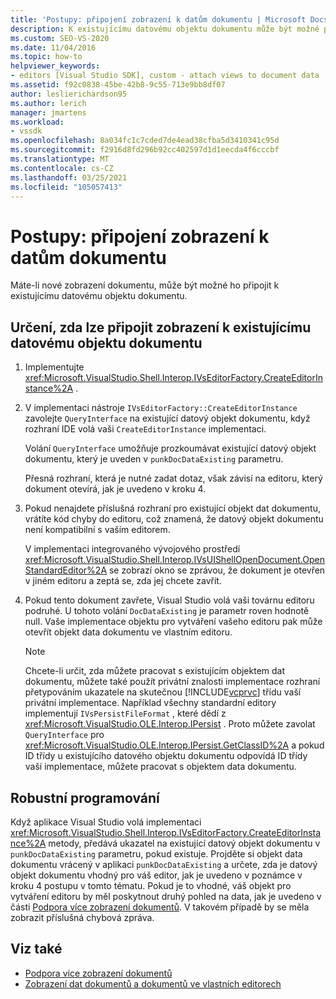 ```yaml
---
title: 'Postupy: připojení zobrazení k datům dokumentu | Microsoft Docs'
description: K existujícímu datovému objektu dokumentu může být možné připojit nové zobrazení dokumentu. Pomocí tohoto postupu můžete zjistit, zda lze zobrazení připojit.
ms.custom: SEO-VS-2020
ms.date: 11/04/2016
ms.topic: how-to
helpviewer_keywords:
- editors [Visual Studio SDK], custom - attach views to document data
ms.assetid: f92c0838-45be-42b8-9c55-713e9bb8df07
author: leslierichardson95
ms.author: lerich
manager: jmartens
ms.workload:
- vssdk
ms.openlocfilehash: 8a034fc1c7cded7de4ead38cfba5d3410341c95d
ms.sourcegitcommit: f2916d8fd296b92cc402597d1d1eecda4f6cccbf
ms.translationtype: MT
ms.contentlocale: cs-CZ
ms.lasthandoff: 03/25/2021
ms.locfileid: "105057413"
---
```

# <a name="how-to-attach-views-to-document-data"></a>Postupy: připojení zobrazení k datům dokumentu
Máte-li nové zobrazení dokumentu, může být možné ho připojit k existujícímu datovému objektu dokumentu.

## <a name="to-determine-if-you-can-attach-a-view-to-an-existing-document-data-object"></a>Určení, zda lze připojit zobrazení k existujícímu datovému objektu dokumentu

1. Implementujte <xref:Microsoft.VisualStudio.Shell.Interop.IVsEditorFactory.CreateEditorInstance%2A> .

2. V implementaci nástroje `IVsEditorFactory::CreateEditorInstance` zavolejte `QueryInterface` na existující datový objekt dokumentu, když rozhraní IDE volá vaši `CreateEditorInstance` implementaci.

    Volání `QueryInterface` umožňuje prozkoumávat existující datový objekt dokumentu, který je uveden v `punkDocDataExisting` parametru.

    Přesná rozhraní, která je nutné zadat dotaz, však závisí na editoru, který dokument otevírá, jak je uvedeno v kroku 4.

3. Pokud nenajdete příslušná rozhraní pro existující objekt dat dokumentu, vrátíte kód chyby do editoru, což znamená, že datový objekt dokumentu není kompatibilní s vaším editorem.

    V implementaci integrovaného vývojového prostředí <xref:Microsoft.VisualStudio.Shell.Interop.IVsUIShellOpenDocument.OpenStandardEditor%2A> se zobrazí okno se zprávou, že dokument je otevřen v jiném editoru a zeptá se, zda jej chcete zavřít.

4. Pokud tento dokument zavřete, Visual Studio volá vaši továrnu editoru podruhé. U tohoto volání `DocDataExisting` je parametr roven hodnotě null. Vaše implementace objektu pro vytváření vašeho editoru pak může otevřít objekt data dokumentu ve vlastním editoru.

   > [!NOTE]
   > Chcete-li určit, zda můžete pracovat s existujícím objektem dat dokumentu, můžete také použít privátní znalosti implementace rozhraní přetypováním ukazatele na skutečnou [!INCLUDE[vcprvc](../code-quality/includes/vcprvc_md.md)] třídu vaší privátní implementace. Například všechny standardní editory implementují `IVsPersistFileFormat` , které dědí z <xref:Microsoft.VisualStudio.OLE.Interop.IPersist> . Proto můžete zavolat `QueryInterface` pro <xref:Microsoft.VisualStudio.OLE.Interop.IPersist.GetClassID%2A> a pokud ID třídy u existujícího datového objektu dokumentu odpovídá ID třídy vaší implementace, můžete pracovat s objektem data dokumentu.

## <a name="robust-programming"></a>Robustní programování
 Když aplikace Visual Studio volá implementaci <xref:Microsoft.VisualStudio.Shell.Interop.IVsEditorFactory.CreateEditorInstance%2A> metody, předává ukazatel na existující datový objekt dokumentu v `punkDocDataExisting` parametru, pokud existuje. Projděte si objekt data dokumentu vrácený v aplikaci `punkDocDataExisting` a určete, zda je datový objekt dokumentu vhodný pro váš editor, jak je uvedeno v poznámce v kroku 4 postupu v tomto tématu. Pokud je to vhodné, váš objekt pro vytváření editoru by měl poskytnout druhý pohled na data, jak je uvedeno v části [Podpora více zobrazení dokumentů](../extensibility/supporting-multiple-document-views.md). V takovém případě by se měla zobrazit příslušná chybová zpráva.

## <a name="see-also"></a>Viz také
- [Podpora více zobrazení dokumentů](../extensibility/supporting-multiple-document-views.md)
- [Zobrazení dat dokumentů a dokumentů ve vlastních editorech](../extensibility/document-data-and-document-view-in-custom-editors.md)
